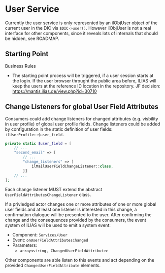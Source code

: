 # User Service

Currently the user service is only represented by an ilObjUser object of the current user in the DIC via `$DIC->user()`. However ilObjUser is not a real interface for other components, since it reveals lots of internals that should be hidden, see ROADMAP.

## Starting Point

Business Rules

- The starting point process will be triggered, if a user session starts at the login. If the user browser throught the public area before, ILIAS will keep the users at the reference ID location in the repository. JF decision: https://mantis.ilias.de/view.php?id=30710


## Change Listeners for global User Field Attributes

Consumers could add change listeners for changed attributes (e.g. visbility in user profile) of global user profile
fields.  Change listeners could be added by configuration in the static definition of user
fields: `ilUserProfile::$user_field`.

```php
private static $user_field = [
    // ...
    "second_email" => [
        // ...
        "change_listeners" => [
            ilMailUserFieldChangeListener::class,
        ]]
    // ...
];
```

Each change listener MUST extend the abstract `UserFieldAttributesChangeListener` class.

If a privledged actor changes one or more attributes of one or more global user fields and at least one listener is
interested in this change, a confirmation dialogue will be presented to the user. After confirming the change and the
consequences provided by the consumers, the event system of ILIAS will be used to emit a system event:

* Component: `Services/User`
* Event: `onUserFieldAttributesChanged`
* Parameters:
  * `array<string, ChangedUserFieldAttribute>`

Other components are able listen to this events and act depending on the provided `ChangedUserFieldAttribute` elements. 